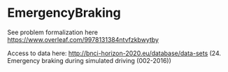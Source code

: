 # EmergencyBraking

See problem formalization here https://www.overleaf.com/9978131384ntvfzkbwytby

Access to data here:  http://bnci-horizon-2020.eu/database/data-sets (24. Emergency braking during simulated driving (002-2016))
